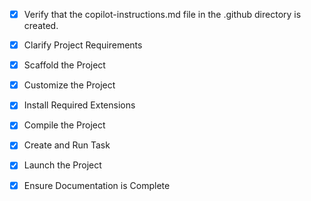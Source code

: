 <!-- Use this file to provide workspace-specific custom instructions to Copilot. For more details, visit https://code.visualstudio.com/docs/copilot/copilot-customization#_use-a-githubcopilotinstructionsmd-file -->
- [x] Verify that the copilot-instructions.md file in the .github directory is created.

- [x] Clarify Project Requirements
	<!-- GitHub Pages project with HTML/CSS/JavaScript, Google Maps API, CSV data parsing -->

- [x] Scaffold the Project
	<!-- Created HTML/CSS/JavaScript structure with Google Maps API integration and CSV parsing -->

- [x] Customize the Project
	<!-- Implemented Google Maps API integration, CSV parser, sample data, and trail-themed styling -->

- [x] Install Required Extensions
	<!-- No extensions required for static HTML/CSS/JavaScript project -->

- [x] Compile the Project
	<!-- Static site - no compilation needed. Files ready for GitHub Pages deployment -->

- [x] Create and Run Task
	<!-- No build tasks needed for static GitHub Pages site -->

- [x] Launch the Project
	<!-- Ready for local testing and GitHub Pages deployment -->

- [x] Ensure Documentation is Complete
	<!-- README.md and copilot-instructions.md files created with complete project information -->
